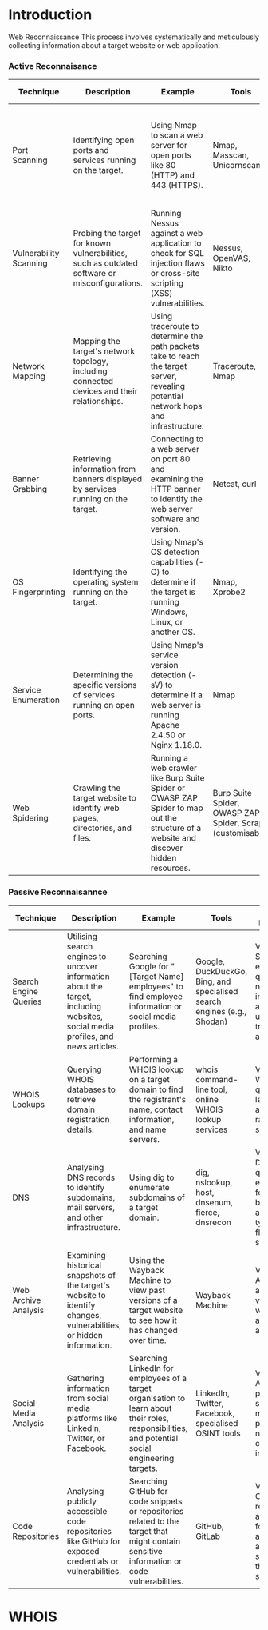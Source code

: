 # Introduction

Web Reconnaissance This process involves systematically and meticulously collecting information about a target website or web application.

### Active Reconnaisance 

| Technique            | Description                                                                 | Example                                                                                       | Tools                          | Risk of Detection                                                                 |
|----------------------|-----------------------------------------------------------------------------|-----------------------------------------------------------------------------------------------|-------------------------------|----------------------------------------------------------------------------------|
| Port Scanning        | Identifying open ports and services running on the target.                  | Using Nmap to scan a web server for open ports like 80 (HTTP) and 443 (HTTPS).                | Nmap, Masscan, Unicornscan    | High: Direct interaction with the target can trigger intrusion detection systems (IDS) and firewalls. |
| Vulnerability Scanning | Probing the target for known vulnerabilities, such as outdated software or misconfigurations. | Running Nessus against a web application to check for SQL injection flaws or cross-site scripting (XSS) vulnerabilities. | Nessus, OpenVAS, Nikto        | High: Vulnerability scanners send exploit payloads that security solutions can detect. |
| Network Mapping      | Mapping the target's network topology, including connected devices and their relationships. | Using traceroute to determine the path packets take to reach the target server, revealing potential network hops and infrastructure. | Traceroute, Nmap              | Medium to High: Excessive or unusual network traffic can raise suspicion.         |
| Banner Grabbing      | Retrieving information from banners displayed by services running on the target. | Connecting to a web server on port 80 and examining the HTTP banner to identify the web server software and version. | Netcat, curl                  | Low: Banner grabbing typically involves minimal interaction but can still be logged. |
| OS Fingerprinting    | Identifying the operating system running on the target.                     | Using Nmap's OS detection capabilities (-O) to determine if the target is running Windows, Linux, or another OS. | Nmap, Xprobe2                 | Low: OS fingerprinting is usually passive, but some advanced techniques can be detected. |
| Service Enumeration  | Determining the specific versions of services running on open ports.        | Using Nmap's service version detection (-sV) to determine if a web server is running Apache 2.4.50 or Nginx 1.18.0. | Nmap                          | Low: Similar to banner grabbing, service enumeration can be logged but is less likely to trigger alerts. |
| Web Spidering        | Crawling the target website to identify web pages, directories, and files.  | Running a web crawler like Burp Suite Spider or OWASP ZAP Spider to map out the structure of a website and discover hidden resources. | Burp Suite Spider, OWASP ZAP Spider, Scrapy (customisable) | Low to Medium: Can be detected if the crawler's behaviour is not carefully configured to mimic legitimate traffic. |

### Passive Reconnaisannce

| Technique              | Description                                                                 | Example                                                                                       | Tools                          | Risk of Detection                                                                 |
|------------------------|-----------------------------------------------------------------------------|-----------------------------------------------------------------------------------------------|-------------------------------|----------------------------------------------------------------------------------|
| Search Engine Queries  | Utilising search engines to uncover information about the target, including websites, social media profiles, and news articles. | Searching Google for "[Target Name] employees" to find employee information or social media profiles. | Google, DuckDuckGo, Bing, and specialised search engines (e.g., Shodan) | Very Low: Search engine queries are normal internet activity and unlikely to trigger alerts. |
| WHOIS Lookups          | Querying WHOIS databases to retrieve domain registration details.           | Performing a WHOIS lookup on a target domain to find the registrant's name, contact information, and name servers. | whois command-line tool, online WHOIS lookup services | Very Low: WHOIS queries are legitimate and do not raise suspicion. |
| DNS                    | Analysing DNS records to identify subdomains, mail servers, and other infrastructure. | Using dig to enumerate subdomains of a target domain.                                         | dig, nslookup, host, dnsenum, fierce, dnsrecon | Very Low: DNS queries are essential for internet browsing and are not typically flagged as suspicious. |
| Web Archive Analysis   | Examining historical snapshots of the target's website to identify changes, vulnerabilities, or hidden information. | Using the Wayback Machine to view past versions of a target website to see how it has changed over time. | Wayback Machine | Very Low: Accessing archived versions of websites is a normal activity. |
| Social Media Analysis  | Gathering information from social media platforms like LinkedIn, Twitter, or Facebook. | Searching LinkedIn for employees of a target organisation to learn about their roles, responsibilities, and potential social engineering targets. | LinkedIn, Twitter, Facebook, specialised OSINT tools | Very Low: Accessing public social media profiles is not considered intrusive. |
| Code Repositories      | Analysing publicly accessible code repositories like GitHub for exposed credentials or vulnerabilities. | Searching GitHub for code snippets or repositories related to the target that might contain sensitive information or code vulnerabilities. | GitHub, GitLab | Very Low: Code repositories are meant for public access, and searching them is not suspicious. |

# WHOIS 
